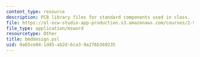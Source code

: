 ```yaml
---
content_type: resource
description: PCB library files for standard components used in class.
file: https://ol-ocw-studio-app-production.s3.amazonaws.com/courses/2-996-biomedical-devices-design-laboratory-fall-2007/0a65ce041d45ab2d6ca39a276b369235_bmddesign.psl
file_type: application/msword
resourcetype: Other
title: bmddesign.psl
uid: 0a65ce04-1d45-ab2d-6ca3-9a276b369235
---
```

